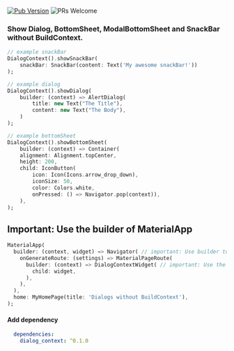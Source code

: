 [![Pub Version](https://img.shields.io/pub/v/dialog_context?color=%2302569B&label=pub&logo=flutter)](https://pub.dev/packages/dialog_context) ![PRs Welcome](https://img.shields.io/badge/PRs-welcome-brightgreen.svg)

### Show Dialog, BottomSheet, ModalBottomSheet and SnackBar without BuildContext.

```dart
// example snackBar
DialogContext().showSnackBar(
    snackBar: SnackBar(content: Text('My awesome snackBar!'))
);
```

```dart
// example dialog
DialogContext().showDialog(
    builder: (context) => AlertDialog( 
        title: new Text("The Title"),
        content: new Text("The Body"),
    )
);
```

```dart
// example bottomSheet
DialogContext().showBottomSheet(
    builder: (context) => Container(
    alignment: Alignment.topCenter,
    height: 200,
    child: IconButton(
        icon: Icon(Icons.arrow_drop_down),
        iconSize: 50,
        color: Colors.white,
        onPressed: () => Navigator.pop(context)),
    ),
);
```

## Important: Use the builder of MaterialApp
```dart
MaterialApp(
  builder: (context, widget) => Navigator( // important: Use builder to initiate routes
    onGenerateRoute: (settings) => MaterialPageRoute(
      builder: (context) => DialogContextWidget( // important: Use the DialogContextWidget as root widget
        child: widget,
      ),
    ),
  ),
  home: MyHomePage(title: 'Dialogs without BuildContext'),
);
```

#### Add dependency
```yaml
  dependencies:
    dialog_context: ^0.1.0
```
